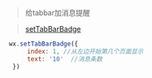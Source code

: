 > 给tabbar加消息提醒

> [setTabBarBadge](https://developers.weixin.qq.com/miniprogram/dev/api/ui/tab-bar/wx.setTabBarBadge.html)

```javascript
 wx.setTabBarBadge({
      index: 1,	//从左边开始第几个页面显示
      text: '10'  //消息条数
  })
  ```